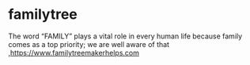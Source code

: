 # familytree
The word “FAMILY” plays a vital role in every human life because family comes as a top priority; we are well aware of that ,https://www.familytreemakerhelps.com
